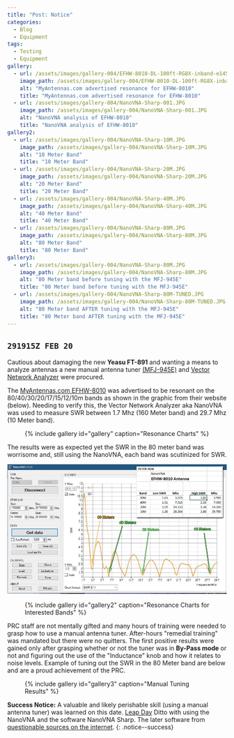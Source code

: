 ```yaml
---
title: "Post: Notice"
categories:
  - Blog
  - Equipment
tags:
  - Testing
  - Equipment
gallery:
  - url: /assets/images/gallery-004/EFHW-8010-DL-100ft-RG8X-inband-e1459571195823.jpg
    image_path: /assets/images/gallery-004/EFHW-8010-DL-100ft-RG8X-inband-e1459571195823.jpg
    alt: "MyAntennas.com advertised resonance for EFHW-8010"
    title: "MyAntennas.com advertised resonance for EFHW-8010"
  - url: /assets/images/gallery-004/NanoVNA-Sharp-001.JPG
    image_path: /assets/images/gallery-004/NanoVNA-Sharp-001.JPG
    alt: "NanoVNA analysis of EFHW-8010"
    title: "NanoVNA analysis of EFHW-8010"
gallery2:
  - url: /assets/images/gallery-004/NanoVNA-Sharp-10M.JPG
    image_path: /assets/images/gallery-004/NanoVNA-Sharp-10M.JPG
    alt: "10 Meter Band"
    title: "10 Meter Band"
  - url: /assets/images/gallery-004/NanoVNA-Sharp-20M.JPG
    image_path: /assets/images/gallery-004/NanoVNA-Sharp-20M.JPG
    alt: "20 Meter Band"
    title: "20 Meter Band"
  - url: /assets/images/gallery-004/NanoVNA-Sharp-40M.JPG
    image_path: /assets/images/gallery-004/NanoVNA-Sharp-40M.JPG
    alt: "40 Meter Band"
    title: "40 Meter Band"
  - url: /assets/images/gallery-004/NanoVNA-Sharp-80M.JPG
    image_path: /assets/images/gallery-004/NanoVNA-Sharp-80M.JPG
    alt: "80 Meter Band"
    title: "80 Meter Band"
gallery3:
  - url: /assets/images/gallery-004/NanoVNA-Sharp-80M.JPG
    image_path: /assets/images/gallery-004/NanoVNA-Sharp-80M.JPG
    alt: "80 Meter band before tuning with the MFJ-945E"
    title: "80 Meter band before tuning with the MFJ-945E"
  - url: /assets/images/gallery-004/NanoVNA-Sharp-80M-TUNED.JPG
    image_path: /assets/images/gallery-004/NanoVNA-Sharp-80M-TUNED.JPG
    alt: "80 Meter band AFTER tuning with the MFJ-945E"
    title: "80 Meter band AFTER tuning with the MFJ-945E"
---
```

`291915Z FEB 20`
---

Cautious about damaging the new **Yeasu FT-891** and wanting a means to analyze antennas a new manual antenna tuner [(MFJ-945E)][1] and [Vector Network Analyzer][2] were procured.

The [MyAntennas.com EFHW-8010][3] was advertised to be resonant on  the 80/40/30/20/17/15/12/10m bands as shown in the graphic from their website (below).  Needing to verify this, the Vector Network Analyzer aka NanoVNA was used to measure SWR between 1.7 Mhz (160 Meter band) and 29.7 Mhz (10 Meter band).

<figure>
{% include gallery id="gallery" caption="Resonance Charts" %}
</figure>

The results were as expected yet the SWR in the 80 meter band was worrisome and, still using the NanoVNA, each band was scutinized for SWR.

![Meter Band Analysis](/assets/images/gallery-004/NanoVNA-Sharp-003.jpg "Meter Band Analysis")

<figure>
{% include gallery id="gallery2" caption="Resonance Charts for Interested Bands" %}
</figure>

PRC staff are not mentally gifted and many hours of training were needed to grasp how to use a manual antenna tuner.  After-hours "remedial training" was mandated but there were no quitters.  The first positive results were gained only after grasping whether or not the tuner was in **By-Pass mode** or not and figuring out the use of the "Inductance" knob and how it relates to noise levels.  Example of tuning out the SWR in the 80 Meter band are below and are a proud achievement of the PRC.

<figure>
{% include gallery id="gallery3" caption="Manual Tuning Results" %}
</figure>

[1]: https://www.mfjenterprises.com/Product.php?productid=MFJ-945E
[2]: https://www.amazon.com/gp/product/B07Z5VY7B6/ref=ppx_yo_dt_b_asin_title_o03_s01?ie=UTF8&psc=1
[3]: https://myantennas.com/wp/product/efhw-8010/
[4]: https://drive.google.com/drive/folders/1IZEtx2YdqchaTO8Aa9QbhQ8g_Pr5iNhr


**Success Notice:** A valuable and likely perishable skill (using a manual antenna tuner) was learned on this date. [Leap Day](#) Ditto with using the NanoVNA and the software NanoVNA Sharp.  The later software from [questionable sources on the internet][4].
{: .notice--success}
